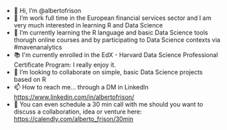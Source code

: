 - 👋 Hi, I’m @albertofrison
- 👀 I’m work full time in the European financial services sector and I am very much interested in learning R and Data Science
- 🌱 I’m currently learning the R language and basic Data Science tools thorugh online courses and by participating to Data Science contexts via #mavenanalytics
- 📚 I'm currently enrolled in the EdX - Harvard Data Science Professional Certificate Program: I really enjoy it.
- 💞️ I’m looking to collaborate on simple, basic Data Science projects based on R
- 📫 How to reach me... through a DM in LinkedIn https://www.linkedin.com/in/albertofrison/
- 📅 You can even schedule a 30 min call with me should you want to discuss a collaboration, idea or venture here: https://calendly.com/alberto_frison/30min
